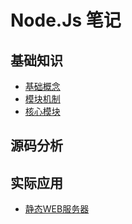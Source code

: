 # Node.Js 笔记

## 基础知识

* [基础概念](./基础知识/基础概念.md)
* [模块机制](./基础知识/模块机制.md)
* [核心模块](./基础知识/核心模块.md)

## 源码分析

## 实际应用

* [静态WEB服务器](./实际应用/静态WEB服务器.md)